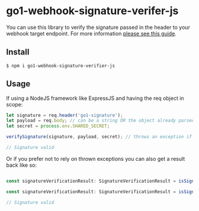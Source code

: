 # go1-webhook-signature-verifer-js

You can use this library to verify the signature passed in the header to your webhook target endpoint. For more information [please see this guide](https://developers.go1.com/docs/developer-tools/webhooks/security/#Signatures).

## Install

    $ npm i go1-webhook-signature-verifier-js

## Usage

If using a NodeJS framework like ExpressJS and having the req object in scope:

```js
let signature = req.header('go1-signature');
let payload = req.body; // can be a string OR the object already parsed by the express json middlware
let secret = process.env.SHARED_SECRET;

verifySignature(signature, payload, secret); // throws an exception if anything is invalid.

// Signature valid
```

Or if you prefer not to rely on thrown exceptions you can also get a result back like so:

```js

const signatureVerificationResult: SignatureVerificationResult = isSignatureVerified(signature, payload, secret); // { isValid: true, error: null }

const signatureVerificationResult: SignatureVerificationResult = isSignatureVerified(signature, payload, badSecret); // { isValid: false, error: InvalidWebhookSignature('Invalid signature') }

// Signature valid
```
